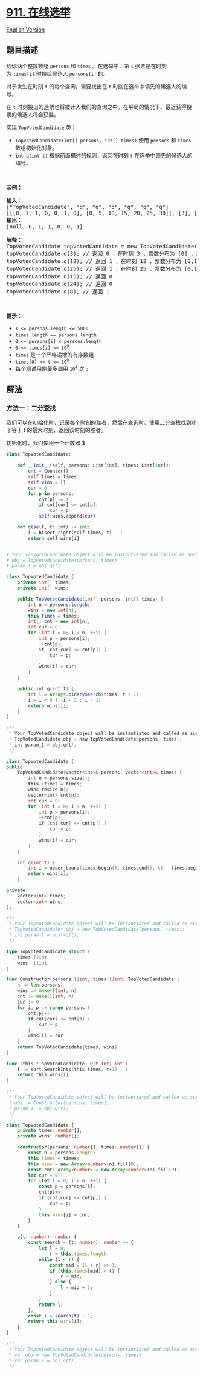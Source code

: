 # [911. 在线选举](https://leetcode.cn/problems/online-election)

[English Version](/solution/0900-0999/0911.Online%20Election/README_EN.md)

<!-- tags:设计,数组,哈希表,二分查找 -->

## 题目描述

<!-- 这里写题目描述 -->

<p>给你两个整数数组 <code>persons</code> 和 <code>times</code> 。在选举中，第&nbsp;<code>i</code>&nbsp;张票是在时刻为&nbsp;<code>times[i]</code>&nbsp;时投给候选人 <code>persons[i]</code>&nbsp;的。</p>

<p>对于发生在时刻 <code>t</code> 的每个查询，需要找出在&nbsp;<code>t</code> 时刻在选举中领先的候选人的编号。</p>

<p>在&nbsp;<code>t</code> 时刻投出的选票也将被计入我们的查询之中。在平局的情况下，最近获得投票的候选人将会获胜。</p>

<p>实现 <code>TopVotedCandidate</code> 类：</p>

<ul>
	<li><code>TopVotedCandidate(int[] persons, int[] times)</code> 使用&nbsp;<code>persons</code> 和 <code>times</code> 数组初始化对象。</li>
	<li><code>int q(int t)</code> 根据前面描述的规则，返回在时刻 <code>t</code> 在选举中领先的候选人的编号。</li>
</ul>
&nbsp;

<p><strong>示例：</strong></p>

<pre>
<strong>输入：</strong>
["TopVotedCandidate", "q", "q", "q", "q", "q", "q"]
[[[0, 1, 1, 0, 0, 1, 0], [0, 5, 10, 15, 20, 25, 30]], [3], [12], [25], [15], [24], [8]]
<strong>输出：</strong>
[null, 0, 1, 1, 0, 0, 1]

<strong>解释：</strong>
TopVotedCandidate topVotedCandidate = new TopVotedCandidate([0, 1, 1, 0, 0, 1, 0], [0, 5, 10, 15, 20, 25, 30]);
topVotedCandidate.q(3); // 返回 0 ，在时刻 3 ，票数分布为 [0] ，编号为 0 的候选人领先。
topVotedCandidate.q(12); // 返回 1 ，在时刻 12 ，票数分布为 [0,1,1] ，编号为 1 的候选人领先。
topVotedCandidate.q(25); // 返回 1 ，在时刻 25 ，票数分布为 [0,1,1,0,0,1] ，编号为 1 的候选人领先。（在平局的情况下，1 是最近获得投票的候选人）。
topVotedCandidate.q(15); // 返回 0
topVotedCandidate.q(24); // 返回 0
topVotedCandidate.q(8); // 返回 1
</pre>

<p>&nbsp;</p>

<p><strong>提示：</strong></p>

<ul>
	<li><code>1 &lt;= persons.length &lt;= 5000</code></li>
	<li><code>times.length == persons.length</code></li>
	<li><code>0 &lt;= persons[i] &lt; persons.length</code></li>
	<li><code>0 &lt;= times[i] &lt;= 10<sup>9</sup></code></li>
	<li><code>times</code> 是一个严格递增的有序数组</li>
	<li><code>times[0] &lt;= t &lt;= 10<sup>9</sup></code></li>
	<li>每个测试用例最多调用 <code>10<sup>4</sup></code> 次 <code>q</code></li>
</ul>

## 解法

### 方法一：二分查找

我们可以在初始化时，记录每个时刻的胜者，然后在查询时，使用二分查找找到小于等于 $t$ 的最大时刻，返回该时刻的胜者。

初始化时，我们使用一个计数器 $

<!-- tabs:start -->

```python
class TopVotedCandidate:

    def __init__(self, persons: List[int], times: List[int]):
        cnt = Counter()
        self.times = times
        self.wins = []
        cur = 0
        for p in persons:
            cnt[p] += 1
            if cnt[cur] <= cnt[p]:
                cur = p
            self.wins.append(cur)

    def q(self, t: int) -> int:
        i = bisect_right(self.times, t) - 1
        return self.wins[i]


# Your TopVotedCandidate object will be instantiated and called as such:
# obj = TopVotedCandidate(persons, times)
# param_1 = obj.q(t)
```

```java
class TopVotedCandidate {
    private int[] times;
    private int[] wins;

    public TopVotedCandidate(int[] persons, int[] times) {
        int n = persons.length;
        wins = new int[n];
        this.times = times;
        int[] cnt = new int[n];
        int cur = 0;
        for (int i = 0; i < n; ++i) {
            int p = persons[i];
            ++cnt[p];
            if (cnt[cur] <= cnt[p]) {
                cur = p;
            }
            wins[i] = cur;
        }
    }

    public int q(int t) {
        int i = Arrays.binarySearch(times, t + 1);
        i = i < 0 ? -i - 2 : i - 1;
        return wins[i];
    }
}

/**
 * Your TopVotedCandidate object will be instantiated and called as such:
 * TopVotedCandidate obj = new TopVotedCandidate(persons, times);
 * int param_1 = obj.q(t);
 */
```

```cpp
class TopVotedCandidate {
public:
    TopVotedCandidate(vector<int>& persons, vector<int>& times) {
        int n = persons.size();
        this->times = times;
        wins.resize(n);
        vector<int> cnt(n);
        int cur = 0;
        for (int i = 0; i < n; ++i) {
            int p = persons[i];
            ++cnt[p];
            if (cnt[cur] <= cnt[p]) {
                cur = p;
            }
            wins[i] = cur;
        }
    }

    int q(int t) {
        int i = upper_bound(times.begin(), times.end(), t) - times.begin() - 1;
        return wins[i];
    }

private:
    vector<int> times;
    vector<int> wins;
};

/**
 * Your TopVotedCandidate object will be instantiated and called as such:
 * TopVotedCandidate* obj = new TopVotedCandidate(persons, times);
 * int param_1 = obj->q(t);
 */
```

```go
type TopVotedCandidate struct {
	times []int
	wins  []int
}

func Constructor(persons []int, times []int) TopVotedCandidate {
	n := len(persons)
	wins := make([]int, n)
	cnt := make([]int, n)
	cur := 0
	for i, p := range persons {
		cnt[p]++
		if cnt[cur] <= cnt[p] {
			cur = p
		}
		wins[i] = cur
	}
	return TopVotedCandidate{times, wins}
}

func (this *TopVotedCandidate) Q(t int) int {
	i := sort.SearchInts(this.times, t+1) - 1
	return this.wins[i]
}

/**
 * Your TopVotedCandidate object will be instantiated and called as such:
 * obj := Constructor(persons, times);
 * param_1 := obj.Q(t);
 */
```

```ts
class TopVotedCandidate {
    private times: number[];
    private wins: number[];

    constructor(persons: number[], times: number[]) {
        const n = persons.length;
        this.times = times;
        this.wins = new Array<number>(n).fill(0);
        const cnt: Array<number> = new Array<number>(n).fill(0);
        let cur = 0;
        for (let i = 0; i < n; ++i) {
            const p = persons[i];
            cnt[p]++;
            if (cnt[cur] <= cnt[p]) {
                cur = p;
            }
            this.wins[i] = cur;
        }
    }

    q(t: number): number {
        const search = (t: number): number => {
            let l = 0,
                r = this.times.length;
            while (l < r) {
                const mid = (l + r) >> 1;
                if (this.times[mid] > t) {
                    r = mid;
                } else {
                    l = mid + 1;
                }
            }
            return l;
        };
        const i = search(t) - 1;
        return this.wins[i];
    }
}

/**
 * Your TopVotedCandidate object will be instantiated and called as such:
 * var obj = new TopVotedCandidate(persons, times)
 * var param_1 = obj.q(t)
 */
```

<!-- tabs:end -->

<!-- end -->
